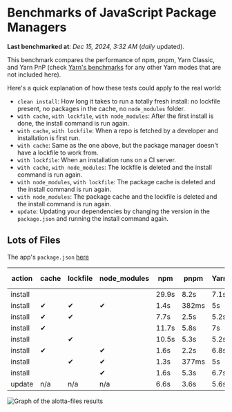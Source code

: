 # Benchmarks of JavaScript Package Managers

**Last benchmarked at**: _Dec 15, 2024, 3:32 AM_ (_daily_ updated).

This benchmark compares the performance of npm, pnpm, Yarn Classic, and Yarn PnP (check [Yarn's benchmarks](https://yarnpkg.com/benchmarks) for any other Yarn modes that are not included here).

Here's a quick explanation of how these tests could apply to the real world:

- `clean install`: How long it takes to run a totally fresh install: no lockfile present, no packages in the cache, no `node_modules` folder.
- `with cache`, `with lockfile`, `with node_modules`: After the first install is done, the install command is run again.
- `with cache`, `with lockfile`: When a repo is fetched by a developer and installation is first run.
- `with cache`: Same as the one above, but the package manager doesn't have a lockfile to work from.
- `with lockfile`: When an installation runs on a CI server.
- `with cache`, `with node_modules`: The lockfile is deleted and the install command is run again.
- `with node_modules`, `with lockfile`: The package cache is deleted and the install command is run again.
- `with node_modules`: The package cache and the lockfile is deleted and the install command is run again.
- `update`: Updating your dependencies by changing the version in the `package.json` and running the install command again.

## Lots of Files

The app's `package.json` [here](https://github.com/pnpm/pnpm.io/blob/main/benchmarks/fixtures/alotta-files/package.json)

| action  | cache | lockfile | node_modules| npm | pnpm | Yarn | Yarn PnP |
| ---     | ---   | ---      | ---         | --- | ---  | ---  | ---      |
| install |       |          |             | 29.9s | 8.2s | 7.1s | 3.4s |
| install | ✔     | ✔        | ✔           | 1.4s | 382ms | 5s | n/a |
| install | ✔     | ✔        |             | 7.7s | 2.5s | 5.2s | 1.3s |
| install | ✔     |          |             | 11.7s | 5.8s | 7s | 2.8s |
| install |       | ✔        |             | 10.5s | 5.3s | 5.2s | 1.3s |
| install | ✔     |          | ✔           | 1.6s | 2.2s | 6.8s | n/a |
| install |       | ✔        | ✔           | 1.3s | 377ms | 5s | n/a |
| install |       |          | ✔           | 1.6s | 5.3s | 6.7s | n/a |
| update  | n/a | n/a | n/a | 6.6s | 3.6s | 5.6s | 2.9s |

<img alt="Graph of the alotta-files results" src="/img/benchmarks/alotta-files.svg" />